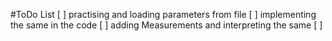 #ToDo List
[ ] practising and loading parameters from file
[ ] implementing the same in the code
[ ] adding Measurements and interpreting the same
[ ] 
